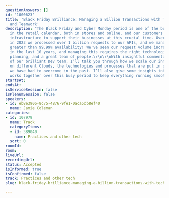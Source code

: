 ```yaml
---
questionAnswers: []
id: '1000623'
title: 'Black Friday Brilliance: Managing a Billion Transactions with Tech, Tactics,
  and Teamwork'
description: "The Black Friday and Cyber Monday period is one of the busiest times
  in the retail calendar, both in stores and online, and our customers rely on our
  infrastructure to support their businesses at this crucial time. Over this period
  in 2023 we processed over 1 billion requests to our APIs, and we managed this with
  greater than 99.99% availability! We've seen our request volume increase over 100x
  in the last 10 years, and managing this requires the right technologies, careful
  planning, and a great team of people.\r\n\r\nWith insightful commentary from a cross-section
  of our brilliant Dev team, I’ll talk you through how we scale our infrastructure
  on different Clouds, the technologies and processes that are put in place and problems
  we have had to overcome in the past. I’ll also give some insights into how the team
  works together over this busy period to keep everything running smoothly.\r\n"
startsAt:
endsAt:
isServiceSession: false
isPlenumSession: false
speakers:
- id: eb8e3906-8c75-4876-9fe1-0aca5db8ef40
  name: Jamie Coleman
categories:
- id: 107979
  name: Track
  categoryItems:
  - id: 389040
    name: Practices and other tech
  sort: 0
roomId:
room:
liveUrl:
recordingUrl:
status: Accepted
isInformed: true
isConfirmed: false
track: Practices and other tech
slug: black-friday-brilliance-managing-a-billion-transactions-with-tech-tactics-and-teamwork

---
```

